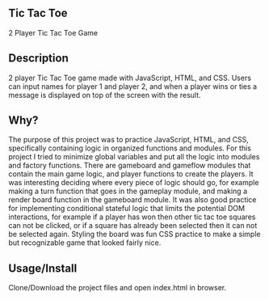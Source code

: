 ## Tic Tac Toe

2 Player Tic Tac Toe Game

## Description

2 player Tic Tac Toe game made with JavaScript, HTML, and CSS. Users can input names for player 1 and player 2, and when a player wins or ties a message is displayed on top of the screen with the result. 

## Why?

The purpose of this project was to practice JavaScript, HTML, and CSS, specifically containing logic in organized functions and modules. For this project I tried to minimize global variables and put all the logic into modules and factory functions. There are gameboard and gameflow modules that contain the main game logic, and player functions to create the players. It was interesting deciding where every piece of logic should go, for example making a turn function that goes in the gameplay module, and making a render board function in the gameboard module. It was also good practice for implementing conditional stateful logic that limits the potential DOM interactions, for example if a player has won then other tic tac toe squares can not be clicked, or if a square has already been selected then it can not be selected again. Styling the board was fun CSS practice to make a simple but recognizable game that looked fairly nice.

## Usage/Install

Clone/Download the project files and open index.html in browser.
